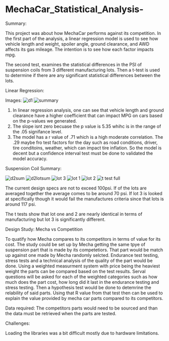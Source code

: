 # MechaCar_Statistical_Analysis-

Summary:

This project was about how MechaCar performs against its competition. In the first part of the analysis, a linear regression model is used to see how vehicle length and weight, spoiler angle, ground clearance, and AWD affects its gas mileage. The intention is to see how each factor impacts mpg.

The second test, examines the statistical differences in the PSI of suspension coils from 3 different manufacturing lots. Then a t-test is used to determine if there are any significant statistical differences between the lots.

Linear Regression:

  Images:
  ![d1](https://user-images.githubusercontent.com/50600624/117625772-396bac80-b12b-11eb-816d-50827796f711.PNG)
  ![summary](https://user-images.githubusercontent.com/50600624/117627785-5acd9800-b12d-11eb-840c-dcb6a6861bc6.PNG)
  
  1. In linear regression analysis, one can see that vehicle length and ground clearance have a higher coefficient that can impact MPG on cars based on the p-values we generated.
  2. The slope isnt zero becuase the p value is 5.35 whihc is in the range of the .05 signifance level. 
  3. The model has a r value of .71 which is a high moderate correlation. The .29 maybe fro test factors for the day such as road conditions, driver, tire conditoins, weather, which can impact tire inflation. So the model is decent but a confidence interval test must be done to validated the model accuracy. 


Suspension Coil Summary:

![d2sum](https://user-images.githubusercontent.com/50600624/117627808-602ae280-b12d-11eb-9823-19f9c97f7a10.PNG)
![d2lotsum](https://user-images.githubusercontent.com/50600624/117627822-61f4a600-b12d-11eb-9d82-66da2e7aeb83.PNG)
![lot 3](https://user-images.githubusercontent.com/50600624/117627849-6751f080-b12d-11eb-814e-084ce41c3908.PNG)
![lot 1](https://user-images.githubusercontent.com/50600624/117627856-67ea8700-b12d-11eb-94dc-3295c68a2fcf.PNG)
![lot 2](https://user-images.githubusercontent.com/50600624/117627857-68831d80-b12d-11eb-8c4c-84b0b8359d06.PNG)
![t test full](https://user-images.githubusercontent.com/50600624/117627863-691bb400-b12d-11eb-93c1-0e44ab9bf241.PNG)


  The current design specs are not to exceed 100psi. If of the lots are averaged together the average comes to be around 70 psi. If lot 3 is looked at specifically though it would fail the manufactures criteria since that lots is around 117 psi. 
  
  The t tests show that lot one and 2 are nearly identical in terms of manufacturing but lot 3 is significantly different. 
  
  
Design Study: Mecha vs Competition

  To quatify how Mecha compares to its competitors in terms of value for its cost. The study could be set up by Mecha getting the same tpye of suspension part that is made by its competetiors. That part would be match up against one made by Mecha randomly selcted. Endurance test testing, stress tests and a technical analysis of the quality of the part would be done. Using a weighted measurment system with price being the heaviest weight the parts can be compared based on the test results. Serval questions will be asked for each of the weighted categories such as how much does the part cost, how long did it last in the endurance testing and stress testing. Then a hypothesis test would be done to detemrine the relability of said parts. Using that R value from that test then can be used to explain the value provided by mecha car parts compared to its competitors.
  
  Data required:
  The competitors parts would need to be sourced and than the data must be retrieved when the parts are tested. 
  
Challenges:

Loading the libraries was a bit difficult mostly due to hardware limitations. 
  
  
